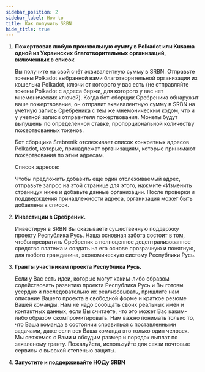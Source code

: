 ```yaml
---
sidebar_position: 2
sidebar_label: How to
title: Как получить SRBN
hide_title: true
---
```


1. **Пожертвовав любую произвольную сумму в Polkadot или Kusama одной из Украинских благотворительных организаций, включенных в список**

   Вы получите на свой счёт эквивалентную сумму в SRBN.  Отправьте токены Polkadot выбранной вами благотворительной организации из кошелька Polkadot, ключи от которого у вас есть (не отправляйте токены Polkadot с адреса биржи, для которого у вас нет мнемонических ключей). Когда бот-сборщик Сребреника обнаружит ваше пожертвование, он отправит эквивалентную сумму в SRBN на учетную запись Сребреника с тем же мнемоническим кодом, что и у учетной записи отправителя пожертвования. Монеты будут выпущены по определенной ставке, пропорциональной количеству пожертвованных токенов.

   Бот сборщика Srebrenik отслеживает список конкретных адресов Polkadot, которые, принадлежат организациям, которые принимают пожертвования по этим адресам.

   Список адресов: 

   Чтобы предложить добавить еще один отслеживаемый адрес, отправьте запрос на этой странице для этого, нажмите «Изменить страницу» ниже и добавьте данные организации. После проверки и поддверждения принадлежности адреса, организация может быть добавлена в список.

2. **Инвестиции в Сребреник.**

   Инвестируя в SRBN Вы оказываете существенную поддержку проекту Республика Русь. Наша основная забота состоит в том, чтобы превратить Сребреник в полноценное децентрализованное средство платежа и создать на его основе прозрачную и понятную, для любого гражданина, экономическую систему Республики Русь.
   
3. **Гранты участникам проекта Республика Русь.**

   Если у Вас есть идеи, которые могут каким-либо образом содействовать развитию проекта Республика Русь и Вы готовы усердно и последовательно их реализовывать, пришлите нам описание Вашего проекта в свободной форме и краткое резюме Вашей команды. Нам не надо сообщать своих реальных имён и контактных данных, если Вы считаете, что это может Вас каким-либо образом скомпромитировать. Нам важно понимать только то, что Ваша команда в состоянии справиться с поставленными задачами, даже если вся Ваша команда это только один человек. Мы свяжемся с Вами и обсудим размер и порядок выплат по заявленому гранту.
   Пожалуйста, используйте для связи почтовые сервисы с высокой степенью защиты.

4. **Запустите и поддерживайте НОДу SRBN**
